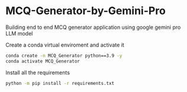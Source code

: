 # MCQ-Generator-by-Gemini-Pro
Building end to end MCQ generator application using google gemini pro LLM model

Create a conda virtual enviroment and activate it
```bash
conda create -n MCQ_Generator python==3.9 -y
conda activate MCQ_Generator
```
Install all the requirements
```bash
python -m pip install -r requirements.txt
```